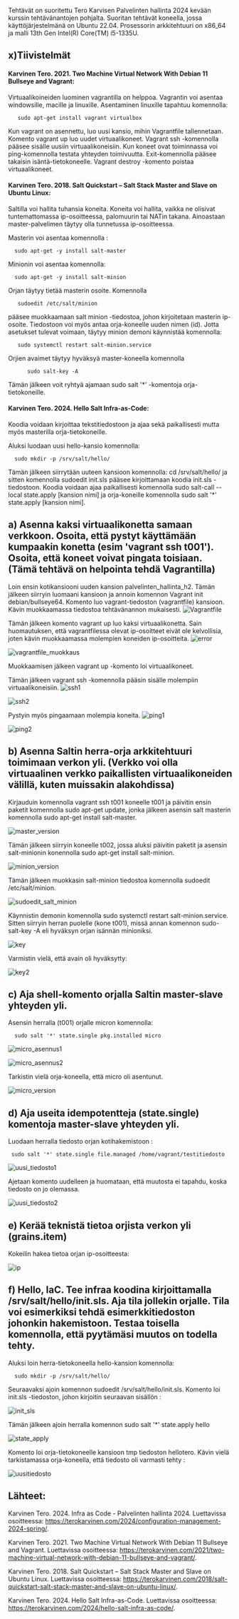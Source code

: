 Tehtävät on suoritettu Tero Karvisen Palvelinten hallinta 2024 kevään kurssin tehtävänantojen pohjalta. Suoritan tehtävät koneella, jossa käyttöjärjestelmänä on Ubuntu 22.04. Prosessorin arkkitehtuuri on x86_64 ja malli 13th Gen Intel(R) Core(TM) i5-1335U.

## x)Tiivistelmät


#### Karvinen Tero. 2021. Two Machine Virtual Network With Debian 11 Bullseye and Vagrant:

Virtuaalikoineiden luominen vagrantilla on helppoa. Vagrantin voi asentaa windowsille, macille ja linuxille. Asentaminen linuxille tapahtuu komennolla:

       sudo apt-get install vagrant virtualbox

Kun vagrant on asennettu, luo uusi kansio, mihin Vagrantfile tallennetaan. Komento vagrant up luo uudet virtuaalikoneet. Vagrant ssh -komennolla pääsee sisälle uusiin virtuaalikoneisiin. Kun koneet ovat toiminnassa voi ping-komennolla testata yhteyden toimivuutta. Exit-komennolla pääsee takaisin isäntä-tietokoneelle. Vagrant destroy -komento poistaa virtuaalikoneet. 



#### Karvinen Tero. 2018. Salt Quickstart – Salt Stack Master and Slave on Ubuntu Linux:

Saltilla voi hallita tuhansia koneita. Koneita voi hallita, vaikka ne olisivat tuntemattomassa ip-osoitteessa, palomuurin tai NATin takana. Ainoastaan master-palvelimen täytyy olla tunnetussa ip-osoitteessa.

Masterin voi asentaa komennolla :

      sudo apt-get -y install salt-master

Minionin voi asentaa komennolla: 

      sudo apt-get -y install salt-minion


Orjan täytyy tietää masterin osoite. Komennolla

       sudoedit /etc/salt/minion

pääsee muokkaamaan salt minion -tiedostoa, johon kirjoitetaan masterin ip-osoite. Tiedostoon voi myös antaa orja-koneelle uuden nimen (id). Jotta asetukset tulevat voimaan, täytyy minion demoni käynnistää komennolla: 

       sudo systemctl restart salt-minion.service

Orjien avaimet täytyy hyväksyä master-koneella komennolla 

          sudo salt-key -A

Tämän jälkeen voit ryhtyä ajamaan sudo salt '*' -komentoja orja-tietokoneille.



#### Karvinen Tero. 2024. Hello Salt Infra-as-Code:

Koodia voidaan kirjoittaa tekstitiedostoon ja ajaa sekä paikallisesti mutta myös masterilla orja-tietokoneille. 

Aluksi luodaan uusi hello-kansio komennolla:

      sudo mkdir -p /srv/salt/hello/

Tämän jälkeen siirrytään uuteen kansioon komennolla:   cd /srv/salt/hello/ ja sitten komennolla sudoedit init.sls pääsee kirjoittamaan koodia init.sls -tiedostoon. Koodia voidaan ajaa paikallisesti komennolla sudo salt-call --local state.apply [kansion nimi] ja orja-koneille komennolla sudo salt '*' state.apply [kansion nimi]. 


## a) Asenna kaksi virtuaalikonetta samaan verkkoon. Osoita, että pystyt käyttämään kumpaakin konetta (esim 'vagrant ssh t001'). Osoita, että koneet voivat pingata toisiaan. (Tämä tehtävä on helpointa tehdä Vagrantilla)

Loin ensin kotikansiooni uuden kansion palvelinten_hallinta_h2. Tämän jälkeen siirryin luomaani kansioon ja annoin komennon Vagrant init debian/bullseye64. Komento luo vagrant-tiedoston (vagrantfile) kansioon. Kävin muokkaamassa tiedostoa tehtävänannon mukaisesti. 
![Vagrantfile](https://github.com/Pakknoo/Palvelinten_hallinta/assets/122889266/739d13ac-74c7-416a-8499-271ef8ef47dd)

Tämän jälkeen komento vagrant up luo kaksi virtuaalikonetta. Sain huomautuksen, että vagrantfilessa olevat ip-osoitteet eivät ole kelvollisia, joten kävin muokkaamassa molempien koneiden ip-osoitteita. 
![error](https://github.com/Pakknoo/Palvelinten_hallinta/assets/122889266/06b7a881-c327-48f2-a5d1-11e066080f3e)

![vagrantfile_muokkaus](https://github.com/Pakknoo/Palvelinten_hallinta/assets/122889266/cc3df2ba-b0a2-4961-8c5f-1056d5591daa)

Muokkaamisen jälkeen vagrant up -komento loi virtuaalikoneet.

Tämän jälkeen vagrant ssh -komennolla pääsin sisälle molempiin virtuaalikoneisiin.
![ssh1](https://github.com/Pakknoo/Palvelinten_hallinta/assets/122889266/8a149c78-0df7-47e8-870d-e9578bffd282)


![ssh2](https://github.com/Pakknoo/Palvelinten_hallinta/assets/122889266/344114fb-48a6-4b82-a459-3abb88107f35)

Pystyin myös pingaamaan molempia koneita. 
![ping1](https://github.com/Pakknoo/Palvelinten_hallinta/assets/122889266/db06f65d-9f04-406f-931b-c8381703b6e0)

![ping2](https://github.com/Pakknoo/Palvelinten_hallinta/assets/122889266/a9971965-a5a9-40d5-a51b-21ae1cb564d6)



## b) Asenna Saltin herra-orja arkkitehtuuri toimimaan verkon yli. (Verkko voi olla virtuaalinen verkko paikallisten virtuaalikoneiden välillä, kuten muissakin alakohdissa)

Kirjauduin komennolla vagrant ssh t001 koneelle t001 ja päivitin ensin paketit komennolla sudo apt-get update, jonka jälkeen asensin salt masterin komennolla sudo apt-get install salt-master.

![master_version](https://github.com/Pakknoo/Palvelinten_hallinta/assets/122889266/399ca5cd-eb05-4e2b-a2f8-dfc4e7d14d0c)

Tämän jälkeen siirryin koneelle t002, jossa aluksi päivitin paketit ja asensin salt-minionin konennolla sudo apt-get install salt-minion. 

![minion_version](https://github.com/Pakknoo/Palvelinten_hallinta/assets/122889266/4de404e0-ea99-4e54-93fa-c32f69b4cf96)

Tämän jälkeen muokkasin salt-minion tiedostoa komennolla sudoedit /etc/salt/minion. 

![sudoedit_salt_minion](https://github.com/Pakknoo/Palvelinten_hallinta/assets/122889266/dfd83f1d-a3d8-4f77-a941-12f5816805c2)

Käynnistin demonin komennolla sudo systemctl restart salt-minion.service. 
Sitten siirryin herran puolelle (kone t001), missä annan komennon sudo-salt-key -A eli hyväksyn orjan isännän minioniksi. 

![key](https://github.com/Pakknoo/Palvelinten_hallinta/assets/122889266/46dbf64f-8913-4efb-9e6f-e2266084e060)

Varmistin vielä, että avain oli hyväksytty:


![key2](https://github.com/Pakknoo/Palvelinten_hallinta/assets/122889266/7b58ed8c-8536-4a57-85cc-c5b905e6f294)


## c) Aja shell-komento orjalla Saltin master-slave yhteyden yli.

Asensin herralla (t001) orjalle micron komennolla:

      sudo salt '*' state.single pkg.installed micro

![micro_asennus1](https://github.com/Pakknoo/Palvelinten_hallinta/assets/122889266/350836d7-bbd4-40fe-af0b-181be5571947)

![micro_asennus2](https://github.com/Pakknoo/Palvelinten_hallinta/assets/122889266/b125e3d8-7217-48d4-8ed6-0543785f1239)

Tarkistin vielä orja-koneella, että micro oli asentunut. 


![micro_version](https://github.com/Pakknoo/Palvelinten_hallinta/assets/122889266/3d83cbc4-7c33-47dd-b8bf-9513f866bbb6)

## d) Aja useita idempotentteja (state.single) komentoja master-slave yhteyden yli.

Luodaan herralla tiedosto orjan kotihakemistoon :

     sudo salt '*' state.single file.managed /home/vagrant/testitiedosto


![uusi_tiedosto1](https://github.com/Pakknoo/Palvelinten_hallinta/assets/122889266/119a120b-1d63-435c-979a-71607f0d8cf9)

Ajetaan komento uudelleen ja huomataan, että muutosta ei tapahdu, koska tiedosto on jo olemassa. 


![uusi_tiedosto2](https://github.com/Pakknoo/Palvelinten_hallinta/assets/122889266/1dc9e39f-fbff-44af-8673-9315d6452010)


## e) Kerää teknistä tietoa orjista verkon yli (grains.item)

Kokeilin hakea tietoa orjan ip-osoitteesta:

![ip](https://github.com/Pakknoo/Palvelinten_hallinta/assets/122889266/0d5cb6f3-5322-486d-8598-6b72085fb68f)


## f) Hello, IaC. Tee infraa koodina kirjoittamalla /srv/salt/hello/init.sls. Aja tila jollekin orjalle. Tila voi esimerkiksi tehdä esimerkkitiedoston johonkin hakemistoon. Testaa toisella komennolla, että pyytämäsi muutos on todella tehty.

Aluksi loin herra-tietokoneella hello-kansion komennolla:

      sudo mkdir -p /srv/salt/hello/

Seuraavaksi ajoin komennon sudoedit /srv/salt/hello/init.sls. Komento loi init.sls -tiedoston, johon kirjoitin seuraavan sisällön :

![init_sls](https://github.com/Pakknoo/Palvelinten_hallinta/assets/122889266/d27e5384-4cab-45d2-b911-1c6a061b860f)

Tämän jälkeen ajoin herralla komennon        sudo salt '*' state.apply hello

![state_apply](https://github.com/Pakknoo/Palvelinten_hallinta/assets/122889266/21770bb4-08ae-4588-b421-a00f21470faa)

Komento loi orja-tietokoneelle kansioon tmp tiedoston hellotero. Kävin vielä tarkistamassa orja-koneella, että tiedosto oli varmasti tehty :

![uusitiedosto](https://github.com/Pakknoo/Palvelinten_hallinta/assets/122889266/2a0d26ca-ac25-4bbd-b604-3170d19cf1b5)



## Lähteet:

Karvinen Tero. 2024. Infra as Code - Palvelinten hallinta 2024. Luettavissa osoitteessa: https://terokarvinen.com/2024/configuration-management-2024-spring/. 

Karvinen Tero. 2021. Two Machine Virtual Network With Debian 11 Bullseye and Vagrant. Luettavissa osoitteessa: https://terokarvinen.com/2021/two-machine-virtual-network-with-debian-11-bullseye-and-vagrant/.

Karvinen Tero. 2018. Salt Quickstart – Salt Stack Master and Slave on Ubuntu Linux. Luettavissa osoitteessa: https://terokarvinen.com/2018/salt-quickstart-salt-stack-master-and-slave-on-ubuntu-linux/. 

Karvinen Tero. 2024. Hello Salt Infra-as-Code. Luettavissa osoitteessa: https://terokarvinen.com/2024/hello-salt-infra-as-code/. 









